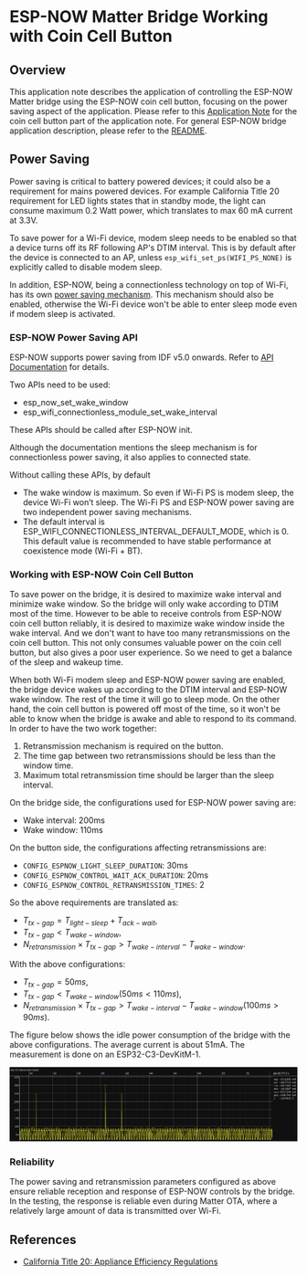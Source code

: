 # ESP-NOW Matter Bridge Working with Coin Cell Button

## Overview

This application note describes the application of controlling the ESP-NOW Matter bridge using the ESP-NOW coin cell button, focusing on the power saving aspect of the application. Please refer to this [Application Note](https://github.com/espressif/esp-now/tree/master/examples/coin_cell_demo/switch/docs/button_in_matter_bridging.md) for the coin cell button part of the application note. For general ESP-NOW bridge application description, please refer to the [README](../README.md).

## Power Saving

Power saving is critical to battery powered devices; it could also be a requirement for mains powered devices. For example California Title 20 requirement for LED lights states that in standby mode, the light can consume maximum 0.2 Watt power, which translates to max 60 mA current at 3.3V.

To save power for a Wi-Fi device, modem sleep needs to be enabled so that a device turns off its RF following AP's DTIM interval. This is by default after the device is connected to an AP, unless `esp_wifi_set_ps(WIFI_PS_NONE)` is explicitly called to disable modem sleep.

In addition, ESP-NOW, being a connectionless technology on top of Wi-Fi, has its own [power saving mechanism](https://docs.espressif.com/projects/esp-idf/en/latest/esp32c3/api-guides/wifi.html#connectionless-module-power-save). This mechanism should also be enabled, otherwise the Wi-Fi device won't be able to enter sleep mode even if modem sleep is activated.

### ESP-NOW Power Saving API
ESP-NOW supports power saving from IDF v5.0 onwards. Refer to [API Documentation](https://docs.espressif.com/projects/esp-idf/en/latest/esp32c3/api-reference/network/esp_now.html#config-esp-now-power-saving-parameter) for details.

Two APIs need to be used:

* esp_now_set_wake_window
* esp_wifi_connectionless_module_set_wake_interval

These APIs should be called after ESP-NOW init.

Although the documentation mentions the sleep mechanism is for connectionless power saving, it also applies to connected state.

Without calling these APIs, by default

* The wake window is maximum. So even if Wi-Fi PS is modem sleep, the device Wi-Fi won’t sleep. The Wi-Fi PS and ESP-NOW power saving are two independent power saving mechanisms.
* The default interval is ESP_WIFI_CONNECTIONLESS_INTERVAL_DEFAULT_MODE, which is 0. This default value is recommended to have stable performance at coexistence mode (Wi-Fi + BT).

### Working with ESP-NOW Coin Cell Button

To save power on the bridge, it is desired to maximize wake interval and minimize wake window. So the bridge will only wake according to DTIM most of the time. However to be able to receive controls from ESP-NOW coin cell button reliably, it is desired to maximize wake window inside the wake interval. And we don't want to have too many retransmissions on the coin cell button. This not only consumes valuable power on the coin cell button, but also gives a poor user experience. So we need to get a balance of the sleep and wakeup time.

When both Wi-Fi modem sleep and ESP-NOW power saving are enabled, the bridge device wakes up according to the DTIM interval and ESP-NOW wake window. The rest of the time it will go to sleep mode. On the other hand, the coin cell button is powered off most of the time, so it won't be able to know when the bridge is awake and able to respond to its command. In order to have the two work together:

1. Retransmission mechanism is required on the button.
2. The time gap between two retransmissions should be less than the window time.
3. Maximum total retransmission time should be larger than the sleep interval.

On the bridge side, the configurations used for ESP-NOW power saving are:

* Wake interval: 200ms
* Wake window: 110ms

On the button side, the configurations affecting retransmissions are:

* `CONFIG_ESPNOW_LIGHT_SLEEP_DURATION`: 30ms
* `CONFIG_ESPNOW_CONTROL_WAIT_ACK_DURATION`: 20ms
* `CONFIG_ESPNOW_CONTROL_RETRANSMISSION_TIMES`: 2

So the above requirements are translated as:

* $T_{tx-gap} = T_{light-sleep} + T_{ack-wait}$,
* $T_{tx-gap} < T_{wake-window}$,
* $N_{retransmission} \times T_{tx-gap} > T_{wake-interval} - T_{wake-window}$.

With the above configurations:
* $T_{tx-gap} = 50ms$,
* $T_{tx-gap} < T_{wake-window}(50ms < 110ms)$,
* $N_{retransmission} \times T_{tx-gap} > T_{wake-interval} - T_{wake-window}(100ms > 90ms)$.

The figure below shows the idle power consumption of the bridge with the above configurations. The average current is about 51mA. The measurement is done on an ESP32-C3-DevKitM-1.

![Idle Current](bridge-idle-current.png)

### Reliability

The power saving and retransmission parameters configured as above ensure reliable reception and response of ESP-NOW controls by the bridge. In the testing, the response is reliable even during Matter OTA, where a relatively large amount of data is transmitted over Wi-Fi.

## References

* [California Title 20: Appliance Efficiency Regulations](https://www.energy.ca.gov/rules-and-regulations/appliance-efficiency-regulations-title-20)